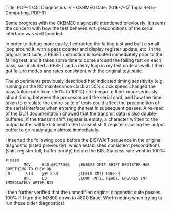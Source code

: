 Title: PDP-11/45: Diagnostics IV - CKBME0
Date: 2016-7-17
Tags: Retro-Computing, PDP-11

Some progress with the CKBME0 diagnostic mentioned previously.  It seems the concern with how the test behaves wrt.
preconditions of the serial interface was well founded.

In order to debug more easily, I extracted the failing test and built a small loop around it, with a pass counter
and display register update, etc.  In the original test suite, a RESET instruction is executed immediately prior to
the failing test, and it takes some time to come around the failing test on each pass, so I included a RESET and
a delay loop in my test code as well.  I then got failure modes and rates consistent with the original test suite.

The experiments previously described had indicated timing sensitivity (e.g. running on the RC maintenance clock at 50%
clock speed changed the pass failure rate from ~50% to 100%) so I began to think more seriously about timing
between the processor and the serial card, and how the time taken to circulate the entire suite of tests could affect
the precondition of the serial interface when entering the test in subsequent passes.  A re-read of the DL11
documentation showed that the transmit data is also double-buffered; if the transmit shift register is empty, a
character written to the output buffer will be latched to the transmit shift register causing the output buffer to
go ready again almost immediately.

I inserted the following code before the BIS/WAIT sequence in the original diagnostic (listed previously), which
establishes consistent preconditions (shift register full, buffer empty) before the BIS.  Success rate went to 100%:

    #!masm
            MOV     #40,@#177566    ;ENSURE XMIT SHIFT REGISTER HAS SOMETHING TO CHEW ON
    L0:     TSTB    @#TTCSR         ;CHECK XMIT BUFFER
            BPL     L0              ;LOOP UNTIL READY, ENSURES INT IMMEDIATELY AFTER BIS

I then further verified that the unmodified original diagnostic suite passes 100% if I turn the M7800 down to 4800
Baud.  Worth noting when trying to run these older diagnostics!
